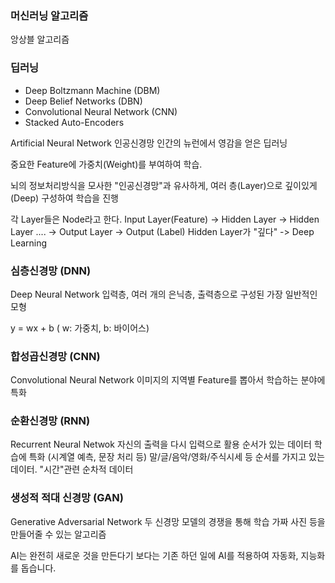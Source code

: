 ### 머신러닝 알고리즘
앙상블 알고리즘


### 딥러닝
 - Deep Boltzmann Machine (DBM)
 - Deep Belief Networks (DBN)
 - Convolutional Neural Network (CNN)
 - Stacked Auto-Encoders

Artificial Neural Network 인공신경망
인간의 뉴런에서 영감을 얻은 딥러닝

중요한 Feature에 가중치(Weight)를 부여하여 학습.

뇌의 정보처리방식을 모사한 "인공신경망"과 유사하게, 여러 층(Layer)으로 깊이있게(Deep) 구성하여 학습을 진행

각 Layer들은 Node라고 한다.
Input Layer(Feature) -> Hidden Layer -> Hidden Layer .... -> Output Layer  -> Output (Label)
Hidden Layer가 "깊다"  -> Deep Learning

### 심층신경망 (DNN) 
Deep Neural Network
입력층, 여러 개의 은닉층, 출력층으로 구성된 가장 일반적인 모형

y = wx + b ( w: 가중치, b: 바이어스)

### 합성곱신경망 (CNN)
Convolutional Neural Network
이미지의 지역별 Feature를 뽑아서 학습하는 분야에 특화


### 순환신경망 (RNN)
Recurrent Neural Netwok
자신의 출력을 다시 입력으로 활용
순서가 있는 데이터 학습에 특화 (시계열 예측, 문장 처리 등)
말/글/음악/영화/주식시세 등 순서를 가지고 있는 데이터. "시간"관련 순차적 데이터


### 생성적 적대 신경망 (GAN)
Generative Adversarial Network
두 신경망 모델의 경쟁을 통해 학습
가짜 사진 등을 만들어줄 수 있는 알고리즘

AI는 완전히 새로운 것을 만든다기 보다는 기존 하던 일에 AI를 적용하여 자동화, 지능화를 돕습니다.